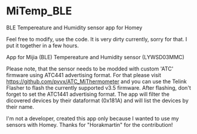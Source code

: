 # MiTemp_BLE

BLE Tempereature and Humidity sensor app for Homey

Feel free to modify, use the code. It is very dirty currently, sorry for that. I put it together in a few hours.


App for Mijia (BLE) Tempereature and Humidity sensor (LYWSD03MMC)

Please note, that the sensor needs to be modded with custom 'ATC' firmware using ATC441 advertising format.
For that please visit https://github.com/pvvx/ATC_MiThermometer and you can use the Telink Flasher to flash the currently supported v3.5 firmware.
After flashing, don't forget to set the ATC1441 advertising format.
The app will filter the dicovered devices by their dataformat (0x181A) and will list the devices by their name.

I'm not a developer, created this app only because I wanted to use my sensors with Homey. Thanks for "Horakmartin" for the contribution!
